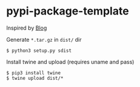 # pypi-package-template
Inspired by [Blog](https://medium.com/@joel.barmettler/how-to-upload-your-python-package-to-pypi-65edc5fe9c56)

Generate `*.tar.gz` in `dist/` dir
```
$ python3 setup.py sdist      
 ```

Install twine and upload (requires uname and pass)
```
$ pip3 install twine
$ twine upload dist/*
```